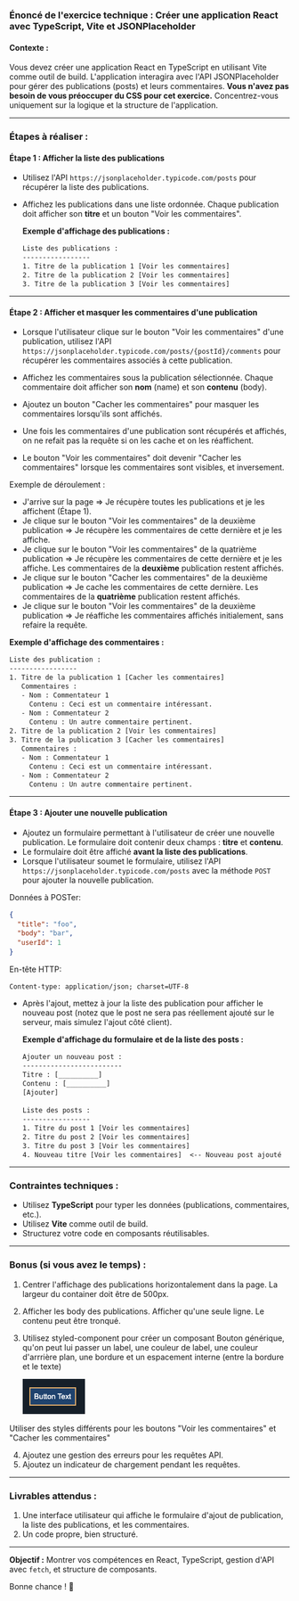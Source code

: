 ### **Énoncé de l'exercice technique : Créer une application React avec TypeScript, Vite et JSONPlaceholder**

#### **Contexte :**

Vous devez créer une application React en TypeScript en utilisant Vite comme outil de build. L'application interagira avec l'API JSONPlaceholder pour gérer des publications (posts) et leurs commentaires. **Vous n'avez pas besoin de vous préoccuper du CSS pour cet exercice.** Concentrez-vous uniquement sur la logique et la structure de l'application.

---

### **Étapes à réaliser :**

#### **Étape 1 : Afficher la liste des publications**

- Utilisez l'API `https://jsonplaceholder.typicode.com/posts` pour récupérer la liste des publications.
- Affichez les publications dans une liste ordonnée. Chaque publication doit afficher son **titre** et un bouton "Voir les commentaires".

  **Exemple d'affichage des publications :**

  ```
  Liste des publications :
  -----------------
  1. Titre de la publication 1 [Voir les commentaires]
  2. Titre de la publication 2 [Voir les commentaires]
  3. Titre de la publication 3 [Voir les commentaires]
  ```

---

#### **Étape 2 : Afficher et masquer les commentaires d'une publication**

- Lorsque l'utilisateur clique sur le bouton "Voir les commentaires" d'une publication, utilisez l'API `https://jsonplaceholder.typicode.com/posts/{postId}/comments` pour récupérer les commentaires associés à cette publication.

- Affichez les commentaires sous la publication sélectionnée. Chaque commentaire doit afficher son **nom** (name) et son **contenu** (body).
- Ajoutez un bouton "Cacher les commentaires" pour masquer les commentaires lorsqu'ils sont affichés.
- Une fois les commentaires d'une publication sont récupérés et affichés, on ne refait pas la requête si on les cache et on les réaffichent.
- Le bouton "Voir les commentaires" doit devenir "Cacher les commentaires" lorsque les commentaires sont visibles, et inversement.

Exemple de déroulement :
  - J'arrive sur la page => Je récupère toutes les publications et je les affichent (Étape 1).
  - Je clique sur le bouton "Voir les commentaires" de la deuxième publication => Je récupère les commentaires de cette dernière et je les affiche.
  - Je clique sur le bouton "Voir les commentaires" de la quatrième publication => Je récupère les commentaires de cette dernière et je les affiche. Les commentaires de la **deuxième** publication restent affichés.
  - Je clique sur le bouton "Cacher les commentaires" de la deuxième publication => Je cache les commentaires de cette dernière. Les commentaires de la **quatrième** publication restent affichés.
  - Je clique sur le bouton "Voir les commentaires" de la deuxième publication => Je réaffiche les commentaires affichés initialement, sans refaire la requête.


  **Exemple d'affichage des commentaires :**

  ```
  Liste des publication :
  -----------------
  1. Titre de la publication 1 [Cacher les commentaires]
     Commentaires :
     - Nom : Commentateur 1
       Contenu : Ceci est un commentaire intéressant.
     - Nom : Commentateur 2
       Contenu : Un autre commentaire pertinent.
  2. Titre de la publication 2 [Voir les commentaires]
  3. Titre de la publication 3 [Cacher les commentaires]
     Commentaires :
     - Nom : Commentateur 1
       Contenu : Ceci est un commentaire intéressant.
     - Nom : Commentateur 2
       Contenu : Un autre commentaire pertinent.
  ```

---

#### **Étape 3 : Ajouter une nouvelle publication**

- Ajoutez un formulaire permettant à l'utilisateur de créer une nouvelle publication. Le formulaire doit contenir deux champs : **titre** et **contenu**.
- Le formulaire doit être affiché **avant la liste des publications**.
- Lorsque l'utilisateur soumet le formulaire, utilisez l'API `https://jsonplaceholder.typicode.com/posts`
  avec la méthode `POST` pour ajouter la nouvelle publication.

Données à POSTer:

```json
{
  "title": "foo",
  "body": "bar",
  "userId": 1
}
```

En-tête HTTP:

```
Content-type: application/json; charset=UTF-8
```

- Après l'ajout, mettez à jour la liste des publication pour afficher le nouveau post (notez que le post ne sera pas réellement ajouté sur le serveur, mais simulez l'ajout côté client).

  **Exemple d'affichage du formulaire et de la liste des posts :**

  ```
  Ajouter un nouveau post :
  -------------------------
  Titre : [__________]
  Contenu : [__________]
  [Ajouter]

  Liste des posts :
  -----------------
  1. Titre du post 1 [Voir les commentaires]
  2. Titre du post 2 [Voir les commentaires]
  3. Titre du post 3 [Voir les commentaires]
  4. Nouveau titre [Voir les commentaires]  <-- Nouveau post ajouté
  ```

---

### **Contraintes techniques :**

- Utilisez **TypeScript** pour typer les données (publications, commentaires, etc.).
- Utilisez **Vite** comme outil de build.
- Structurez votre code en composants réutilisables.

---

### **Bonus (si vous avez le temps) :**

1. Centrer l'affichage des publications horizontalement dans la page. La largeur du container doit être de 500px.
2. Afficher les body des publications. Afficher qu'une seule ligne. Le contenu peut être tronqué.
3. Utilisez styled-component pour créer un composant Bouton générique, qu'on peut lui passer un label, une couleur de label, une couleur d'arrrière plan, une bordure et un espacement interne (entre la bordure et le texte)

   ![Aperçu de l'interface](./button.png)

Utiliser des styles différents pour les boutons "Voir les commentaires" et "Cacher les commentaires"

4. Ajoutez une gestion des erreurs pour les requêtes API.
5. Ajoutez un indicateur de chargement pendant les requêtes.

---

### **Livrables attendus :**

1. Une interface utilisateur qui affiche le formulaire d'ajout de publication, la liste des publications, et les commentaires.
2. Un code propre, bien structuré.

---

**Objectif :** Montrer vos compétences en React, TypeScript, gestion d'API avec `fetch`, et structure de composants.

Bonne chance ! 🚀
